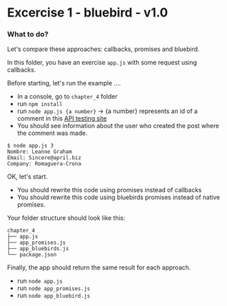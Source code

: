 # Excercise 1 - bluebird - v1.0

### What to do?
Let's compare these approaches: callbacks, promises and bluebird.

In this folder, you have an exercise `app.js` with some request using callbacks.

Before starting, let's run the example ....
- In a console, go to `chapter_4` folder
- run `npm install`
- run `node app.js {a number}` -> {a number} represents an id of a comment in this [API testing site](https://jsonplaceholder.typicode.com/)
- You should see information about the user who created the post where the comment was made.
```
$ node app.js 3
Nombre: Leanne Graham
Email: Sincere@april.biz
Company: Romaguera-Crona
```
OK, let's start.

- You should rewrite this code using promises instead of callbacks 
- You should rewrite this code using bluebirds promises instead of native promises.

Your folder structure should look like this:
```
chapter_4
├── app.js
├── app_promises.js
├── app_bluebirds.js
└── package.json
```

Finally, the app should return the same result for each approach.
- run `node app.js`
- run `node app_promises.js`
- run `node app_bluebird.js`
